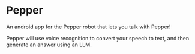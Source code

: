 # Pepper
An android app for the Pepper robot that lets you talk with Pepper!

Pepper will use voice recognition to convert your speech to text, and then generate an answer using an LLM.


